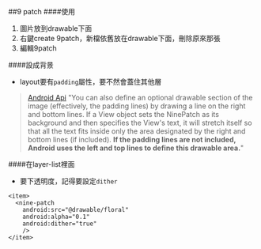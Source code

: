 ##9 patch
####使用
  1. 圖片放到drawable下面
  1. 右鍵create 9patch，新檔依舊放在drawable下面，刪除原來那張
  1. 編輯9patch
  
####設成背景
  - layout要有`padding`屬性，要不然會蓋住其他層   
  >  [Android Api](https://developer.android.com/guide/topics/graphics/2d-graphics.html#nine-patch) "You can also define an optional drawable section of the image (effectively, the padding lines) by drawing a line on the right and bottom lines. If a View object sets the NinePatch as its background and then specifies the View's text, it will stretch itself so that all the text fits inside only the area designated by the right and bottom lines (if included). **If the padding lines are not included, Android uses the left and top lines to define this drawable area.**"
  
####在layer-list裡面
  - 要下透明度，記得要設定`dither`
  
  ```
  <item>
    <nine-patch
      android:src="@drawable/floral"
      android:alpha="0.1" 
      android:dither="true"
      />
  </item>
  ```
  
  
   
